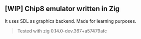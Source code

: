 ## [WIP] Chip8 emulator written in Zig

It uses SDL as graphics backend. Made for learning purposes.

> Tested with zig 0.14.0-dev.367+a57479afc
